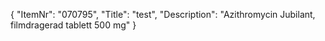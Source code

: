 {
  "ItemNr": "070795",
  "Title": "test",
  "Description": "Azithromycin Jubilant, filmdragerad tablett 500 mg"
}